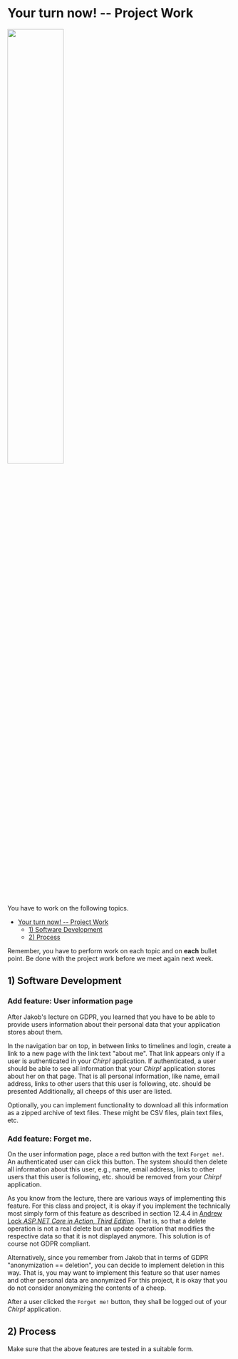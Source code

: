 # Your turn now! -- Project Work

<img src="https://media.giphy.com/media/13GIgrGdslD9oQ/giphy.gif" width=50%/>

You have to work on the following topics.

- [Your turn now! -- Project Work](#your-turn-now----project-work)
  - [1) Software Development](#1-software-development)
  - [2) Process](#2-process)


Remember, you have to perform work on each topic and on **each** bullet point.
Be done with the project work before we meet again next week.


## 1) Software Development

### Add feature: User information page

After Jakob's lecture on GDPR, you learned that you have to be able to provide users information about their personal data that your application stores about them.

In the navigation bar on top, in between links to timelines and login, create a link to a new page with the link text "about me".
That link appears only if a user is authenticated in your _Chirp!_ application.
If authenticated, a user should be able to see all information that your _Chirp!_ application stores about her on that page.
That is all personal information, like name, email address, links to other users that this user is following, etc. should be presented
Additionally, all cheeps of this user are listed.

Optionally, you can implement functionality to download all this information as a zipped archive of text files.
These might be CSV files, plain text files, etc.


### Add feature: Forget me.

On the user information page, place a red button with the text `Forget me!`.
An authenticated user can click this button.
The system should then delete all information about this user, e.g., name, email address, links to other users that this user is following, etc. should be removed from your _Chirp!_ application.

As you know from the lecture, there are various ways of implementing this feature.
For this class and project, it is okay if you implement the technically most simply form of this feature as described in section 12.4.4 in [Andrew Lock _ASP.NET Core in Action, Third Edition_](https://www.manning.com/books/asp-net-core-in-action-third-edition).
That is, so that a delete operation is not a real delete but an update operation that modifies the respective data so that it is not displayed anymore.
This solution is of course not GDPR compliant.

Alternatively, since you remember from Jakob that in terms of GDPR "anonymization == deletion", you can decide to implement deletion in this way.
That is, you may want to implement this feature so that user names and other personal data are anonymized
For this project, it is okay that you do not consider anonymizing the contents of a cheep.

After a user clicked the `Forget me!` button, they shall be logged out of your _Chirp!_ application.


## 2) Process

Make sure that the above features are tested in a suitable form.
